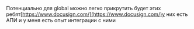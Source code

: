 Потенциально для global можно легко прикрутить будет этих ребят[https://www.docusign.com/](https://www.docusign.com/)у них есть АПИ и у меня есть опыт интеграции с ними